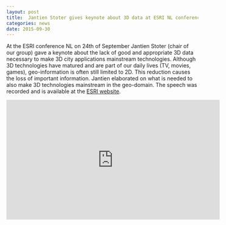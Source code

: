 ```yaml
---
layout: post
title:  Jantien Stoter gives keynote about 3D data at ESRI NL conference
categories: news
date: 2015-09-30
---
```


At the ESRI conference NL on 24th of September Jantien Stoter (chair of our group) gave a keynote about the lack of good and appropriate 3D data necessary to make 3D city applications mainstream technologies. Although 3D technologies have matured and are part of our daily lives (TV, movies, games), geo-information is often still limited to 2D. This reduction causes the loss of important information. Jantien elaborated on what is needed to also make 3D technologies mainstream in the geo-domain. The speech was recorded and is available at the [ESRI website](http://esri.nl/evenementen/esri-gis-conferentie/video/dag-2).

<iframe width="560" height="315" src="https://www.youtube.com/embed/vQ1Y5ehdkig" frameborder="0" allowfullscreen></iframe> 
